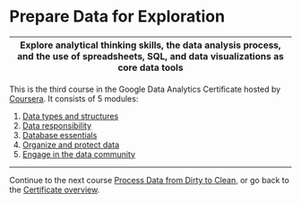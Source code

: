 # Prepare Data for Exploration

| Explore analytical thinking skills, the data analysis process, and the use of spreadsheets, SQL, and data visualizations as core data tools |
| --- |

This is the third course in the Google Data Analytics Certificate hosted by [Coursera](https://www.coursera.org/learn/data-preparation). It consists of 5 modules:

1. [Data types and structures](/3-Prepare-Data-for-Exploration/1-Data-types-and-structures.md)
2. [Data responsibility](/3-Prepare-Data-for-Exploration/2-Data-responsibility.md)
3. [Database essentials](/3-Prepare-Data-for-Exploration/3-Database-essentials.md)
4. [Organize and protect data](/3-Prepare-Data-for-Exploration/4-Organize-and-protect-data.md)
5. [Engage in the data community](/3-Prepare-Data-for-Exploration/5-Engage-data-community.md)

---

Continue to the next course [Process Data from Dirty to Clean](/4-Process-Data-from-Dirty-to-Clean/README.md), or go back to the [Certificate overview](/README.md).
